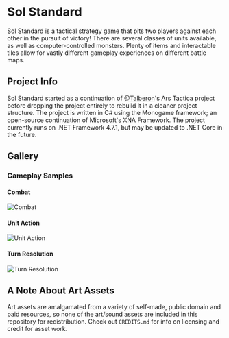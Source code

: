 # Sol Standard
Sol Standard is a tactical strategy game that pits two players against each other in the pursuit of victory! There are several classes of units available, as well as computer-controlled monsters. Plenty of items and interactable tiles allow for vastly different gameplay experiences on different battle maps.

## Project Info
Sol Standard started as a continuation of [@Talberon](https://github.com/Talberon)'s Ars Tactica project before dropping the project entirely to rebuild it in a cleaner project structure. The project is written in C# using the Monogame framework; an open-source continuation of Microsoft's XNA Framework. The project currently runs on .NET Framework 4.7.1, but may be updated to .NET Core in the future.

## Gallery

### Gameplay Samples

#### Combat
![Combat](https://i.imgur.com/v1avMuD.gif)

#### Unit Action
![Unit Action](https://i.imgur.com/Fqr8UsU.gif)

#### Turn Resolution
![Turn Resolution](https://i.imgur.com/pbYdZy6.gif)


## A Note About Art Assets
Art assets are amalgamated from a variety of self-made, public domain and paid resources, so none of the art/sound assets are included in this repository for redistribution. Check out `CREDITS.md` for info on licensing and credit for asset work.